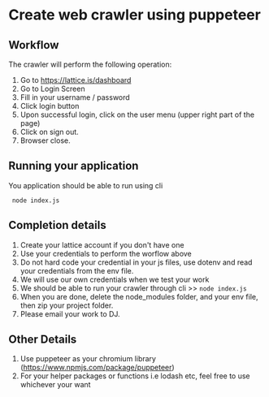 # Create web crawler using puppeteer

## Workflow

The crawler will perform the following operation:

1. Go to https://lattice.is/dashboard
2. Go to Login Screen
3. Fill in your username / password
4. Click login button
5. Upon successful login, click on the user menu (upper right part of the page)
6. Click on sign out.
7. Browser close.

## Running your application

You application should be able to run using cli

`
node index.js`

## Completion details

1. Create your lattice account if you don't have one
2. Use your credentials to perform the worflow above
3. Do not hard code your credential in your js files, use dotenv and read your credentials from the env file.
4. We will use our own credentials when we test your work
5. We should be able to run your crawler through cli >> `node index.js`
6. When you are done, delete the node_modules folder, and your env file, then zip your project folder.
7. Please email your work to DJ.

## Other Details

1. Use puppeteer as your chromium library (https://www.npmjs.com/package/puppeteer)
2. For your helper packages or functions i.e lodash etc, feel free to use whichever your want
